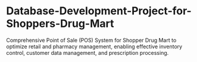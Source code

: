 # Database-Development-Project-for-Shoppers-Drug-Mart
Comprehensive Point of Sale (POS) System for Shopper Drug Mart to optimize retail and pharmacy management, enabling effective inventory control, customer data management, and prescription processing.
